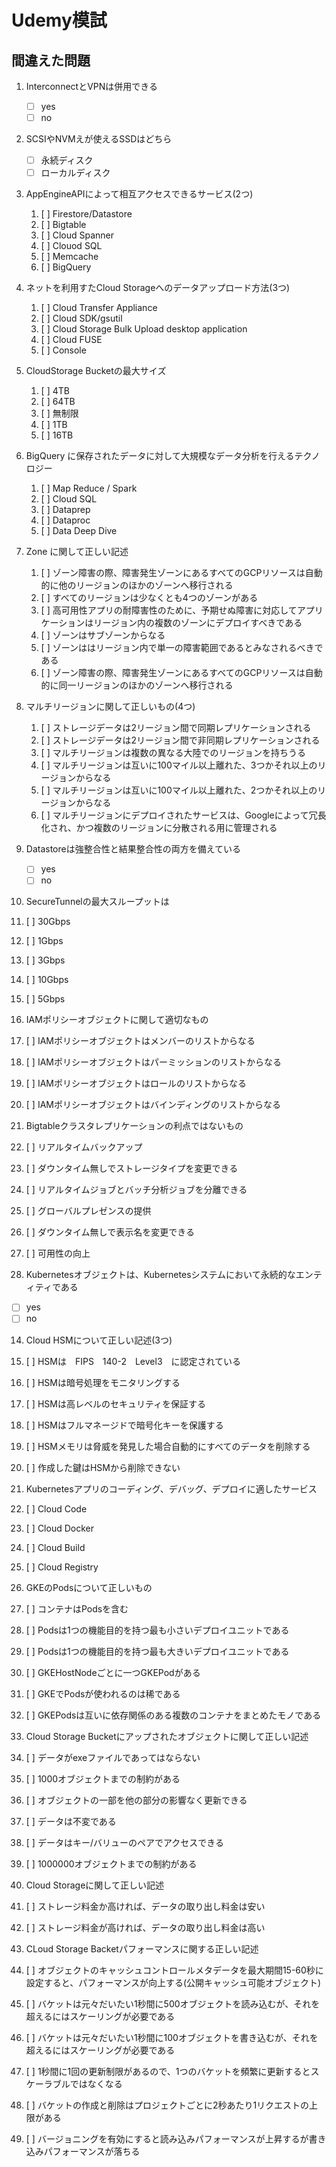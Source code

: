 # Udemy模試
## 間違えた問題

1. InterconnectとVPNは併用できる
    - [ ] yes
    - [ ] no

2. SCSIやNVMえが使えるSSDはどちら
    - [ ] 永続ディスク
    - [ ] ローカルディスク

3. AppEngineAPIによって相互アクセスできるサービス(2つ)
   1. [ ] Firestore/Datastore
   2. [ ] Bigtable
   3. [ ] Cloud Spanner
   4. [ ] Clouod SQL
   5. [ ] Memcache
   6. [ ] BigQuery

4. ネットを利用すたCloud Storageへのデータアップロード方法(3つ)
   1. [ ] Cloud Transfer Appliance
   2. [ ] Cloud SDK/gsutil
   3. [ ] Cloud Storage Bulk Upload desktop application
   4. [ ] Cloud FUSE
   5. [ ] Console

5. CloudStorage Bucketの最大サイズ
   1. [ ] 4TB
   2. [ ] 64TB
   3. [ ] 無制限
   4. [ ] 1TB
   5. [ ] 16TB

6. BigQuery に保存されたデータに対して大規模なデータ分析を行えるテクノロジー
   1. [ ] Map Reduce / Spark
   2. [ ] Cloud SQL
   3. [ ] Dataprep
   4. [ ] Dataproc
   5. [ ] Data Deep Dive

7. Zone に関して正しい記述
   1. [ ] ゾーン障害の際、障害発生ゾーンにあるすべてのGCPリソースは自動的に他のリージョンのほかのゾーンへ移行される
   2. [ ] すべてのリージョンは少なくとも4つのゾーンがある
   3. [ ] 高可用性アプリの耐障害性のために、予期せぬ障害に対応してアプリケーションはリージョン内の複数のゾーンにデプロイすべきである
   4. [ ] ゾーンはサブゾーンからなる
   5. [ ] ゾーンははリージョン内で単一の障害範囲であるとみなされるべきである
   6. [ ] ゾーン障害の際、障害発生ゾーンにあるすべてのGCPリソースは自動的に同一リージョンのほかのゾーンへ移行される

8. マルチリージョンに関して正しいもの(4つ)
   1. [ ] ストレージデータは2リージョン間で同期レプリケーションされる
   2. [ ] ストレージデータは2リージョン間で非同期レプリケーションされる
   3. [ ] マルチリージョンは複数の異なる大陸でのリージョンを持ちうる
   4. [ ] マルチリージョンは互いに100マイル以上離れた、3つかそれ以上のリージョンからなる
   5. [ ] マルチリージョンは互いに100マイル以上離れた、2つかそれ以上のリージョンからなる
   6. [ ] マルチリージョンにデプロイされたサービスは、Googleによって冗長化され、かつ複数のリージョンに分散される用に管理される

9. Datastoreは強整合性と結果整合性の両方を備えている
   - [ ] yes
   - [ ] no

10. SecureTunnelの最大スループットは
   1. [ ] 30Gbps
   2. [ ] 1Gbps
   3. [ ] 3Gbps
   4. [ ] 10Gbps
   5. [ ] 5Gbps 

11. IAMポリシーオブジェクトに関して適切なもの
   1. [ ] IAMポリシーオブジェクトはメンバーのリストからなる
   2. [ ] IAMポリシーオブジェクトはパーミッションのリストからなる
   3. [ ] IAMポリシーオブジェクトはロールのリストからなる
   4. [ ] IAMポリシーオブジェクトはバインディングのリストからなる

12. Bigtableクラスタレプリケーションの利点ではないもの
   1. [ ] リアルタイムバックアップ
   2. [ ] ダウンタイム無しでストレージタイプを変更できる
   3. [ ] リアルタイムジョブとバッチ分析ジョブを分離できる
   4. [ ] グローバルプレゼンスの提供
   5. [ ] ダウンタイム無しで表示名を変更できる
   6. [ ] 可用性の向上

13. Kubernetesオブジェクトは、Kubernetesシステムにおいて永続的なエンティティである
   - [ ] yes
   - [ ] no

14. Cloud HSMについて正しい記述(3つ)
   1. [ ] HSMは　FIPS　140-2　Level3　に認定されている
   2. [ ] HSMは暗号処理をモニタリングする
   3. [ ] HSMは高レベルのセキュリティを保証する
   4. [ ] HSMはフルマネージドで暗号化キーを保護する
   5. [ ] HSMメモリは脅威を発見した場合自動的にすべてのデータを削除する
   6. [ ] 作成した鍵はHSMから削除できない

15. Kubernetesアプリのコーディング、デバッグ、デプロイに適したサービス
   1. [ ] Cloud Code
   2. [ ] Cloud Docker
   3. [ ] Cloud Build
   4. [ ] Cloud Registry

16. GKEのPodsについて正しいもの
   1. [ ] コンテナはPodsを含む
   2. [ ] Podsは1つの機能目的を持つ最も小さいデプロイユニットである
   3. [ ] Podsは1つの機能目的を持つ最も大きいデプロイユニットである
   4. [ ] GKEHostNodeごとに一つGKEPodがある
   5. [ ] GKEでPodsが使われるのは稀である
   6. [ ] GKEPodsは互いに依存関係のある複数のコンテナをまとめたモノである

17. Cloud Storage Bucketにアップされたオブジェクトに関して正しい記述
   1. [ ] データがexeファイルであってはならない
   2. [ ] 1000オブジェクトまでの制約がある
   3. [ ] オブジェクトの一部を他の部分の影響なく更新できる
   4. [ ] データは不変である
   5. [ ] データはキー/バリューのペアでアクセスできる
   6. [ ] 1000000オブジェクトまでの制約がある

18. Cloud Storageに関して正しい記述
   1. [ ] ストレージ料金か高ければ、データの取り出し料金は安い
   2. [ ] ストレージ料金が高ければ、データの取り出し料金は高い

19. CLoud Storage Backetパフォーマンスに関する正しい記述
   1. [ ] オブジェクトのキャッシュコントロールメタデータを最大期間15-60秒に設定すると、パフォーマンスが向上する(公開キャッシュ可能オブジェクト)
   2. [ ] バケットは元々だいたい1秒間に500オブジェクトを読み込むが、それを超えるにはスケーリングが必要である
   3. [ ] バケットは元々だいたい1秒間に100オブジェクトを書き込むが、それを超えるにはスケーリングが必要である
   4. [ ] 1秒間に1回の更新制限があるので、1つのバケットを頻繁に更新するとスケーラブルではなくなる
   5. [ ] バケットの作成と削除はプロジェクトごとに2秒あたり1リクエストの上限がある
   6. [ ] バージョニングを有効にすると読み込みパフォーマンスが上昇するが書き込みパフォーマンスが落ちる